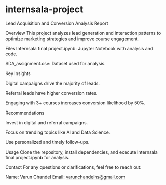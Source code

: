 # internsala-project
Lead Acquisition and Conversion Analysis Report


Overview
This project analyzes lead generation and interaction patterns to optimize marketing strategies and improve course engagement.

Files
Internsala final project.ipynb: Jupyter Notebook with analysis and code.

SDA_assignment.csv: Dataset used for analysis.

Key Insights

Digital campaigns drive the majority of leads.

Referral leads have higher conversion rates.

Engaging with 3+ courses increases conversion likelihood by 50%.

Recommendations

Invest in digital and referral campaigns.

Focus on trending topics like AI and Data Science.

Use personalized and timely follow-ups.

Usage
Clone the repository, install dependencies, and execute Internsala final project.ipynb for analysis.

Contact
For any questions or clarifications, feel free to reach out:

Name: Varun Chandel
Email: varunchandelhs@gmail.com
